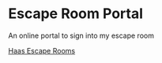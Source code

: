 # Escape Room Portal

An online portal to sign into my escape room

[Haas Escape Rooms](https://haas-escape-rooms.herokuapp.com)
